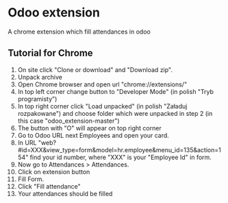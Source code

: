 # Odoo extension
A chrome extension which fill attendances in odoo

## Tutorial for Chrome
1. On site click "Clone or download" and "Download zip".
2. Unpack archive
3. Open Chrome browser and open url "chrome://extensions/"
4. In top left corner change button to "Developer Mode" (in polish "Tryb programisty")
5. In top right corner click "Load unpacked" (in polish "Załaduj rozpakowane") and choose folder which were unpacked in step 2 (in this case "odoo_extension-master")
6. The button with "O" will appear on top right corner
7. Go to Odoo URL next Employees and open your card.
8. In URL "web?#id=XXX&view_type=form&model=hr.employee&menu_id=135&action=154" find your id number, where "XXX" is your "Employee Id" in form.
9. Now go to Attendances > Attendances.
10. Click on extension button
11. Fill Form.
12. Click "Fill attendance"
13. Your attendances should be filled
